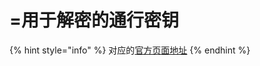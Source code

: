 # =用于解密的通行密钥

{% hint style="info" %}
对应的[官方页面地址](https://contributing.bitwarden.com/architecture/deep-dives/passkeys/implementations/relying-party/prf)
{% endhint %}
